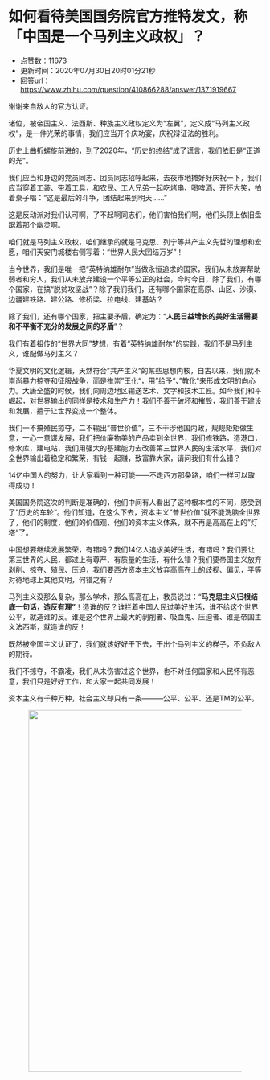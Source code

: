 # 如何看待美国国务院官方推特发文，称「中国是一个马列主义政权」？
- 点赞数：11673
- 更新时间：2020年07月30日20时01分21秒
- 回答url：https://www.zhihu.com/question/410866288/answer/1371919667
<body>
 <p data-pid="VeBmaJ1a">谢谢来自敌人的官方认证。</p>
 <p data-pid="VPgXIYzR">诸位，被帝国主义、法西斯、种族主义政权定义为“左翼”，定义成“马列主义政权”，是一件光荣的事情，我们应当开个庆功宴，庆祝辩证法的胜利。</p>
 <p data-pid="5gxPKTeu">历史上曲折螺旋前进的，到了2020年，“历史的终结”成了谎言，我们依旧是“正道的光”。</p>
 <p data-pid="t4BLhtUL">我们应当和身边的党员同志、团员同志招呼起来，去夜市地摊好好庆祝一下，我们应当穿着工装、带着工具，和农民、工人兄弟一起吃烤串、喝啤酒、开怀大笑，拍着桌子唱：“这是最后的斗争，团结起来到明天……”</p>
 <p data-pid="9mUGhvR1">这是反动派对我们认可啊，了不起啊同志们，他们害怕我们啊，他们头顶上依旧盘踞着那个幽灵啊。</p>
 <p data-pid="S_LbI0wb">咱们就是马列主义政权，咱们继承的就是马克思、列宁等共产主义先哲的理想和宏愿，咱们天安门城楼右侧写着：“世界人民大团结万岁”！</p>
 <p data-pid="WZp9hPRZ">当今世界，我们是唯一把“英特纳雄耐尔”当做永恒追求的国家，我们从未放弃帮助弱者和穷人，我们从未放弃建设一个平等公正的社会，今时今日，除了我们，有哪个国家，在搞“脱贫攻坚战”？除了我们我们，还有哪个国家在高原、山区、沙漠、边疆建铁路、建公路、修桥梁、拉电线、建基站？</p>
 <p data-pid="9hLhySk2">除了我们，还有哪个国家，把主要矛盾，确定为：“<b>人民日益增长的美好生活需要和不平衡不充分的发展之间的矛盾</b>”？</p>
 <p data-pid="BqbWqWBR">我们有着祖传的“世界大同”梦想，有着“英特纳雄耐尔”的实践，我们不是马列主义，谁配做马列主义？</p>
 <p data-pid="vfDRkuBA">华夏文明的文化逻辑，天然符合”共产主义“的某些思想内核，自古以来，我们就不崇尚暴力掠夺和征服战争，而是推崇”王化“，用”给予“、”教化“来形成文明的向心力。大唐全盛的时候，我们向周边地区输送艺术、文字和技术工匠。如今我们和平崛起，对世界输出的同样是技术和生产力！我们不善于破坏和摧毁，我们善于建设和发展，擅于让世界变成一个整体。</p>
 <p data-pid="4hDQcpEQ">我们一不搞殖民掠夺，二不输出“普世价值”，三不干涉他国内政，规规矩矩做生意，一心一意谋发展，我们把价廉物美的产品卖到全世界，我们修铁路，造港口，修水库，建电站，我们用强大的基建能力去改善第三世界人民的生活水平，我们对全世界输出着稳定和繁荣，有钱一起赚，致富靠大家，请问我们有什么错？</p>
 <p data-pid="W4pulzqE">14亿中国人的努力，让大家看到一种可能——不走西方那条路，咱们一样可以取得成功！</p>
 <p data-pid="6XoC_6vX">美国国务院这次的判断是准确的，他们中间有人看出了这种根本性的不同，感受到了”历史的车轮“。他们知道，在这么下去，资本主义”普世价值“就不能洗脑全世界了，他们的制度，他们的价值观，他们的资本主义体系，就不再是高高在上的”灯塔“了。</p>
 <p data-pid="VEDg9OYH">中国想要继续发展繁荣，有错吗？我们14亿人追求美好生活，有错吗？我们要让第三世界的人民，都过上有尊严、有质量的生活，有什么错？我们要帝国主义放弃剥削、掠夺、殖民、压迫，我们要西方资本主义放弃高高在上的歧视、偏见，平等对待地球上其他文明，何错之有？</p>
 <p data-pid="5FiKOXGS">马列主义没那么复杂，那么学术，那么高高在上，教员说过：“<b>马克思主义归根结底一句话，造反有理”</b>！造谁的反？谁拦着中国人民过美好生活，谁不给这个世界公平，就造谁的反。谁是这个世界上最大的剥削者、吸血鬼、压迫者、谁是帝国主义法西斯，就造谁的反！</p>
 <p data-pid="o99yx7MK">既然被帝国主义认证了，我们就该好好干下去，干出个马列主义的样子，不负敌人的期待。</p>
 <p data-pid="t83X7XS2">我们不掠夺，不霸凌，我们从未伤害过这个世界，也不对任何国家和人民怀有恶意，我们只是好好工作，和大家一起共同发展！</p>
 <p data-pid="A9KAEjHD">资本主义有千种万种，社会主义却只有一条———公平、公平、还是TM的公平。</p>
 <figure data-size="normal">
  <img src="https://pic1.zhimg.com/50/v2-9ac841d67fd799c9b1fdb0292b2125d0_720w.jpg?source=1940ef5c" data-rawwidth="720" data-rawheight="480" data-size="normal" data-original-token="v2-e56062571c62610e170f6cb41f302302" data-default-watermark-src="https://picx.zhimg.com/50/v2-71b8082f9934dd5ad3dd8d2c3eed974b_720w.jpg?source=1940ef5c" class="origin_image zh-lightbox-thumb" width="720" data-original="https://picx.zhimg.com/v2-9ac841d67fd799c9b1fdb0292b2125d0_r.jpg?source=1940ef5c">
 </figure>
 <p></p>
</body>
